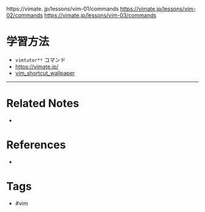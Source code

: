 https://vimate. jp/lessons/vim-01/commands
https://vimate.jp/lessons/vim-02/commands
https://vimate.jp/lessons/vim-03/commands


# 学習方法
- `vimtutor**`  コマンド
- https://vimate.jp/
- [vim\_shortcut\_wallpaper](https://github.com/LevelbossMike/vim_shortcut_wallpaper)  

---
# Related Notes
- 

# References
- 

# Tags
- #vim  